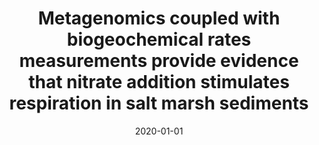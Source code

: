 ---
title: "Metagenomics coupled with biogeochemical rates measurements provide evidence that nitrate addition stimulates respiration in salt marsh sediments"
collection: publications
permalink: /publication/2020_Bulseco_Limnology and Oceanography_65
date: 2020-01-01
venue: 'Limnology and Oceanography'
paperurl: 'http://jvineis.github.io/files/2020_Bulseco_65.pdf'
---